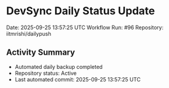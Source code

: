 # DevSync Daily Status Update
Date: 2025-09-25 13:57:25 UTC
Workflow Run: #96
Repository: iitmrishi/dailypush

## Activity Summary
- Automated daily backup completed
- Repository status: Active
- Last automated commit: 2025-09-25 13:57:25 UTC
